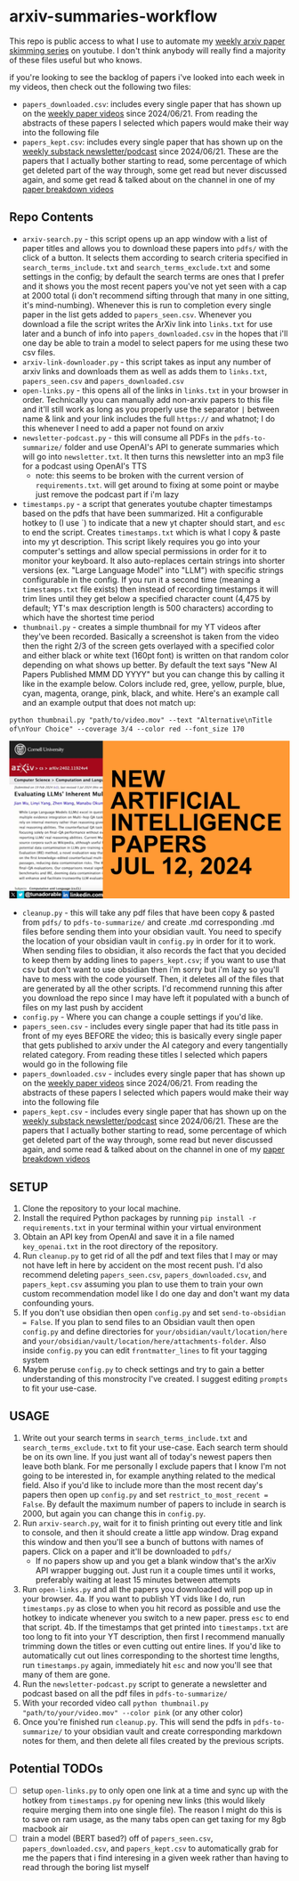 # arxiv-summaries-workflow

This repo is public access to what I use to automate my [weekly arxiv paper skimming series](https://youtube.com/playlist?list=PLPefVKO3tDxP7iFzaSOkOZnXQ4Bkhi9YB&si=J0Rmcmy-oVyAZI7I) on youtube. I don't think anybody will really find a majority of these files useful but who knows. 

if you're looking to see the backlog of papers i've looked into each week in my videos, then check out the following two files:
- `papers_downloaded.csv`: includes every single paper that has shown up on the [weekly paper videos](https://www.youtube.com/playlist?list=PLPefVKO3tDxP7iFzaSOkOZnXQ4Bkhi9YB) since 2024/06/21. From reading the abstracts of these papers I selected which papers would make their way into the following file
- `papers_kept.csv`: includes every single paper that has shown up on the [weekly substack newsletter/podcast](https://evintunador.substack.com) since 2024/06/21. These are the papers that I actually bother starting to read, some percentage of which get deleted part of the way through, some get read but never discussed again, and some get read & talked about on the channel in one of my [paper breakdown videos](https://www.youtube.com/playlist?list=PLPefVKO3tDxMah1lcs9J43Q9xajehA023)

## Repo Contents

- `arxiv-search.py` - this script opens up an app window with a list of paper titles and allows you to download these papers into `pdfs/` with the click of a button. It selects them according to search criteria specified in `search_terms_include.txt` and `search_terms_exclude.txt` and some settings in the config; by default the search terms are ones that I prefer and it shows you the most recent papers you've not yet seen with a cap at 2000 total (i don't recommend sifting through that many in one sitting, it's mind-numbing). Whenever this is run to completion every single paper in the list gets added to `papers_seen.csv`. Whenever you download a file the script writes the ArXiv link into `links.txt` for use later and a bunch of info into `papers_downloaded.csv` in the hopes that i'll one day be able to train a model to select papers for me using these two csv files.
- `arxiv-link-downloader.py` - this script takes as input any number of arxiv links and downloads them as well as adds them to `links.txt`, `papers_seen.csv` and `papers_downloaded.csv`
- `open-links.py` - this opens all of the links in `links.txt` in your browser in order. Technically you can manually add non-arxiv papers to this file and it'll still work as long as you properly use the separator ` | ` between name & link and your link includes the full `https://` and whatnot; I do this whenever I need to add a paper not found on arxiv
- `newsletter-podcast.py` - this will consume all PDFs in the `pdfs-to-summarize/` folder and use OpenAI's API to generate summaries which will go into `newsletter.txt`. It then turns this newsletter into an mp3 file for a podcast using OpenAI's TTS
    - note: this seems to be broken with the current version of `requirements.txt`. will get around to fixing at some point or maybe just remove the podcast part if i'm lazy
- `timestamps.py` - a script that generates youtube chapter timestamps based on the pdfs that have been summarized. Hit a configurable hotkey to (I use \`) to indicate that a new yt chapter should start, and `esc` to end the script. Creates `timestamps.txt` which is what I copy & paste into my yt description. This script likely requires you go into your computer's settings and allow special permissions in order for it to monitor your keyboard. It also auto-replaces certain strings into shorter versions (ex. "Large Language Model" into "LLM") with specific strings configurable in the config. If you run it a second time (meaning a `timestamps.txt` file exists) then instead of recording timestamps it will trim lines until they get below a specified character count (4,475 by default; YT's max description length is 500 characters) according to which have the shortest time period
- `thumbnail.py` - creates a simple thumbnail for my YT videos after they've been recorded. Basically a screenshot is taken from the video then the right 2/3 of the screen gets overlayed with a specified color and either black or white text (160pt font) is written on that random color depending on what shows up better. By default the text says "New AI Papers Published MMM DD YYYY" but you can change this by calling it like in the example below. Colors include red, gree, yellow, purple, blue, cyan, magenta, orange, pink, black, and white. Here's an example call and an example output that does not match up:
```
python thumbnail.py "path/to/video.mov" --text "Alternative\nTitle of\nYour Choice" --coverage 3/4 --color red --font_size 170
```
![image failed to load](./thumbnail.jpg)
- `cleanup.py` - this will take any pdf files that have been copy & pasted from `pdfs/` to `pdfs-to-summarize/` and create .md corresponding .md files before sending them into your obsidian vault. You need to specify the location of your obsidian vault in `config.py` in order for it to work. When sending files to obsidian, it also records the fact that you decided to keep them by adding lines to `papers_kept.csv`; if you want to use that csv but don't want to use obsidian then i'm sorry but i'm lazy so you'll have to mess with the code yourself. Then, it deletes all of the files that are generated by all the other scripts. I'd recommend running this after you download the repo since I may have left it populated with a bunch of files on my last push by accident
- `config.py` - Where you can change a couple settings if you'd like. 
- `papers_seen.csv` - includes every single paper that had its title pass in front of my eyes BEFORE the video; this is basically every single paper that gets published to arxiv under the AI category and every tangentially related category. From reading these titles I selected which papers would go in the following file
- `papers_downloaded.csv` - includes every single paper that has shown up on the [weekly paper videos](https://www.youtube.com/playlist?list=PLPefVKO3tDxP7iFzaSOkOZnXQ4Bkhi9YB) since 2024/06/21. From reading the abstracts of these papers I selected which papers would make their way into the following file
- `papers_kept.csv` - includes every single paper that has shown up on the [weekly substack newsletter/podcast](https://evintunador.substack.com) since 2024/06/21. These are the papers that I actually bother starting to read, some percentage of which get deleted part of the way through, some read but never discussed again, and some read & talked about on the channel in one of my [paper breakdown videos](https://www.youtube.com/playlist?list=PLPefVKO3tDxMah1lcs9J43Q9xajehA023)

## SETUP

1. Clone the repository to your local machine.
2. Install the required Python packages by running `pip install -r requirements.txt` in your terminal within your virtual environment
3. Obtain an API key from OpenAI and save it in a file named `key_openai.txt` in the root directory of the repository.
4. Run `cleanup.py` to get rid of all the pdf and text files that I may or may not have left in here by accident on the most recent push. I'd also recommend deleting `papers_seen.csv`, `papers_downloaded.csv`, and `papers_kept.csv` assuming you plan to use them to train your own custom recommendation model like I do one day and don't want my data confounding yours.
5. If you don't use obsidian then open `config.py` and set `send-to-obsidian = False`. If you plan to send files to an Obsidian vault then open `config.py` and define directories for `your/obsidian/vault/location/here` and `your/obsidian/vault/location/here/attachments-folder`. Also inside `config.py` you can edit `frontmatter_lines` to fit your tagging system
6. Maybe peruse `config.py` to check settings and try to gain a better understanding of this monstrocity I've created. I suggest editing `prompts` to fit your use-case.

## USAGE

1. Write out your search terms in `search_terms_include.txt` and `search_terms_exclude.txt` to fit your use-case. Each search term should be on its own line. If you just want all of today's newest papers then leave both blank. For me personally I exclude papers that I know I'm not going to be interested in, for example anything related to the medical field. Also if you'd like to include more than the most recent day's papers then open up `config.py` and set `restrict_to_most_recent = False`. By default the maximum number of papers to include in search is 2000, but again you can change this in `config.py`.
2. Run `arxiv-search.py`, wait for it to finish printing out every title and link to console, and then it should create a little app window. Drag expand this window and then you'll see a bunch of buttons with names of papers. Click on a paper and it'll be downloaded to `pdfs/`
    - If no papers show up and you get a blank window that's the arXiv API wrapper bugging out. Just run it a couple times until it works, preferably waiting at least 15 minutes between attempts
3. Run `open-links.py` and all the papers you downloaded will pop up in your browser. 
4a. If you want to publish YT vids like I do, run `timestamps.py` as close to when you hit record as possible and use the hotkey to indicate whenever you switch to a new paper. press `esc` to end that script. 
4b. If the timestamps that get printed into `timestamps.txt` are too long to fit into your YT description, then first I recommend manually trimming down the titles or even cutting out entire lines. If you'd like to automatically cut out lines corresponding to the shortest time lengths, run `timestamps.py` again, immediately hit `esc` and now you'll see that many of them are gone.
5. Run the `newsletter-podcast.py` script to generate a newsletter and podcast based on all the pdf files in `pdfs-to-summarize/`
6. With your recorded video call `python thumbnail.py "path/to/your/video.mov" --color pink`  (or any other color)
7. Once you're finished run `cleanup.py`. This will send the pdfs in `pdfs-to-summarize/` to your obsidian vault and create corresponding markdown notes for them, and then delete all files created by the previous scripts.

## Potential TODOs
- [ ] setup `open-links.py` to only open one link at a time and sync up with the hotkey from `timestamps.py` for opening new links (this would likely require merging them into one single file). The reason I might do this is to save on ram usage, as the many tabs open can get taxing for my 8gb macbook air
- [ ] train a model (BERT based?) off of `papers_seen.csv`, `papers_downloaded.csv`, and `papers_kept.csv` to automatically grab for me the papers that i find interesing in a given week rather than having to read through the boring list myself